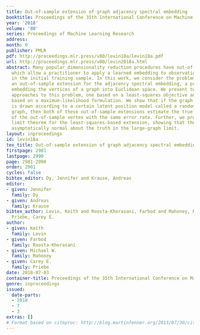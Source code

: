 ```yaml
---
title: Out-of-sample extension of graph adjacency spectral embedding
booktitle: Proceedings of the 35th International Conference on Machine Learning
year: '2018'
volume: '80'
series: Proceedings of Machine Learning Research
address: 
month: 0
publisher: PMLR
pdf: http://proceedings.mlr.press/v80/levin18a/levin18a.pdf
url: http://proceedings.mlr.press/v80/levin2018a.html
abstract: Many popular dimensionality reduction procedures have out-of-sample extensions,
  which allow a practitioner to apply a learned embedding to observations not seen
  in the initial training sample. In this work, we consider the problem of obtaining
  an out-of-sample extension for the adjacency spectral embedding, a procedure for
  embedding the vertices of a graph into Euclidean space. We present two different
  approaches to this problem, one based on a least-squares objective and the other
  based on a maximum-likelihood formulation. We show that if the graph of interest
  is drawn according to a certain latent position model called a random dot product
  graph, then both of these out-of-sample extensions estimate the true latent position
  of the out-of-sample vertex with the same error rate. Further, we prove a central
  limit theorem for the least-squares-based extension, showing that the estimate is
  asymptotically normal about the truth in the large-graph limit.
layout: inproceedings
id: levin18a
tex_title: Out-of-sample extension of graph adjacency spectral embedding
firstpage: 2981
lastpage: 2990
page: 2981-2990
order: 2981
cycles: false
bibtex_editor: Dy, Jennifer and Krause, Andreas
editor:
- given: Jennifer
  family: Dy
- given: Andreas
  family: Krause
bibtex_author: Levin, Keith and Roosta-Khorasani, Farbod and Mahoney, Michael W. and
  Priebe, Carey E.
author:
- given: Keith
  family: Levin
- given: Farbod
  family: Roosta-Khorasani
- given: Michael W.
  family: Mahoney
- given: Carey E.
  family: Priebe
date: 2018-07-03
container-title: Proceedings of the 35th International Conference on Machine Learning
genre: inproceedings
issued:
  date-parts:
  - 2018
  - 7
  - 3
extras: []
# Format based on citeproc: http://blog.martinfenner.org/2013/07/30/citeproc-yaml-for-bibliographies/
---
```

